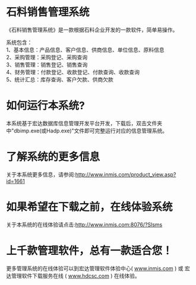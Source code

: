 # 石料销售管理系统

《石料销售管理系统》是一款根据石料企业开发的一款软件，简单易操作。

系统包含：   
1、基本信息：产品信息、客户信息、供商信息、单位信息、原料信息   
2、采购管理：采购登记、采购查询   
3、销售管理：销售登记、销售查询   
4、财务管理：付款登记、收款登记、付款查询、收款查询   
5、统计汇总：库存查询、客户欠款、供商欠款 

# 如何运行本系统?

本系统基于宏达数据库信息管理开发平台开发，下载后，双击文件夹中"dbimp.exe(或Hadp.exe)"文件即可完整运行对应的信息管理系统。

# 了解系统的更多信息

关于本系统更多信息，请参阅:http://www.inmis.com/product_view.asp?id=1661

# 如果希望在下载之前，在线体验系统

关于本系统的在线体验请点击:http://www.inmis.com:8076/?Slsms

# 上千款管理软件，总有一款适合您！

更多管理系统的在线体验可以到宏达管理软件体验中心( www.inmis.com ) 或 宏达管理软件下载服务在线 ( www.hdcsc.com ) 在线体验。

